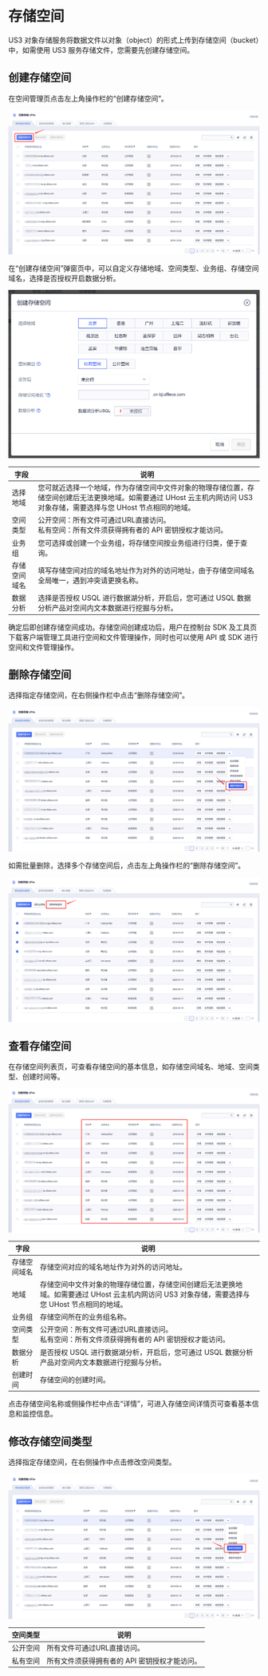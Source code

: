 
# 存储空间

US3 对象存储服务将数据文件以对象（object）的形式上传到存储空间（bucket）中，如需使用 US3 服务存储文件，您需要先创建存储空间。

## 创建存储空间

在空间管理页点击左上角操作栏的“创建存储空间”。

![](/images/创建存储空间1.png)

在“创建存储空间”弹窗页中，可以自定义存储地域、空间类型、业务组、存储空间域名，选择是否授权开启数据分析。

![](/images/创建存储空间2.png)

|字段 |说明 |
|---- |---- |
|选择地域 |您可就近选择一个地域，作为存储空间中文件对象的物理存储位置，存储空间创建后无法更换地域。如需要通过 UHost 云主机内网访问 US3 对象存储，需要选择与您 UHost 节点相同的地域。 |
|空间类型 |公开空间：所有文件可通过URL直接访问。<br>私有空间：所有文件须获得拥有者的 API 密钥授权才能访问。 |
|业务组 |您可选择或创建一个业务组，将存储空间按业务组进行归类，便于查询。 |
|存储空间域名 |填写存储空间对应的域名地址作为对外的访问地址，由于存储空间域名全局唯一，遇到冲突请更换名称。 |
|数据分析 |选择是否授权 USQL 进行数据湖分析，开启后，您可通过 USQL 数据分析产品对空间内文本数据进行挖掘与分析。 |

确定后即创建存储空间成功。存储空间创建成功后，用户在控制台 SDK 及工具页下载客户端管理工具进行空间和文件管理操作，同时也可以使用 API 或 SDK 进行空间和文件管理操作。

## 删除存储空间

选择指定存储空间，在右侧操作栏中点击“删除存储空间”。

![](/images/删除存储空间1.png)

如需批量删除，选择多个存储空间后，点击左上角操作栏的“删除存储空间”。

![](/images/删除存储空间2.png)


## 查看存储空间

在存储空间列表页，可查看存储空间的基本信息，如存储空间域名、地域、空间类型、创建时间等。

![image](/images/查看存储空间.png)

|字段 |说明 |
|---- |---- |
|存储空间域名 |存储空间对应的域名地址作为对外的访问地址。 |
|地域 |存储空间中文件对象的物理存储位置，存储空间创建后无法更换地域。如需要通过 UHost 云主机内网访问 US3 对象存储，需要选择与您 UHost 节点相同的地域。 |
|业务组 |存储空间所在的业务组名称。 |
|空间类型 |公开空间：所有文件可通过URL直接访问。<br/>私有空间：所有文件须获得拥有者的 API 密钥授权才能访问。 |
|数据分析 |是否授权 USQL 进行数据湖分析，开启后，您可通过 USQL 数据分析产品对空间内文本数据进行挖掘与分析。 |
|创建时间 |存储空间的创建时间。 |

点击存储空间名称或侧操作栏中点击“详情”，可进入存储空间详情页可查看基本信息和监控信息。


## 修改存储空间类型

选择指定存储空间，在右侧操作中点击修改空间类型。

![image](/images/修改空间类型.png)

|空间类型 |说明 |
|---- |---- |
|公开空间 |所有文件可通过URL直接访问。 |
|私有空间 |所有文件须获得拥有者的 API 密钥授权才能访问。 |

